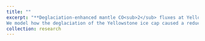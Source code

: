 ```yaml
---
title: ""
excerpt: "**Deglaciation-enhanced mantle CO<sub>2</sub> fluxes at Yellowstone imply positive climate feedback.**
We model how the deglaciation of the Yellowstone ice cap caused a reduction in mantle pressures and enhanced melting 19-fold. We predict the additional melting segregates a globally-significant mass of CO<sub>2</sub>, potentially playing a role in positive feedbacks between deglaciation and climate. We suggest enhanced melting may be important in other magmatically-active, continental settings undergoing rapid deglaciation --- for instance, under the collapse of the West Antarctic Ice Sheet (WAIS). [Publication](https://www.nature.com/articles/s41467-024-45890-z) <br/> <img width='100%' src='./images/cartoon_feedbacks_warped_vAGU.pdf'> <br>"
collection: research
---
```

